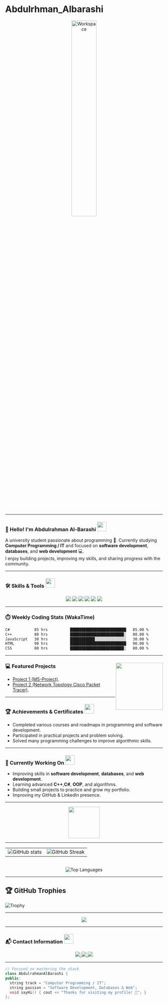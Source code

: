 # Abdulrhman_Albarashi
<div align="center" width="100%">

<img src="https://github.com/SP-XD/SP-XD/blob/main/images/dev-working_rounded.gif?raw=true" alt="Workspace" width="40%"/><br>

</div>

<hr>

### 👋 Hello! I'm **Abdulrahman Al-Barashi** <img src="https://media.giphy.com/media/WUlplcMpOCEmTGBtBW/giphy.gif" width="30">
A university student passionate about programming 🚀. Currently studying **Computer Programming / IT** and focused on **software development**, **databases**, and **web development** 💻.  
I enjoy building projects, improving my skills, and sharing progress with the community.

---


### 🛠️ Skills & Tools <img src="https://media.giphy.com/media/3o7TKPdUkkbCAVqW4w/giphy.gif" width="30">

<div align="center">
  <img src="https://img.shields.io/badge/C%23-239120?style=for-the-badge&logo=c-sharp&logoColor=white" />
  <img src="https://img.shields.io/badge/C%2B%2B-00599C?style=for-the-badge&logo=c%2B%2B&logoColor=white" />
  <img src="https://img.shields.io/badge/JavaScript-F7DF1E?style=for-the-badge&logo=javascript&logoColor=black" />
  <img src="https://img.shields.io/badge/HTML5-E34F26?style=for-the-badge&logo=html5&logoColor=white" />
  <img src="https://img.shields.io/badge/CSS3-1572B6?style=for-the-badge&logo=css3&logoColor=white" />
  <img src="https://img.shields.io/badge/Visual%20Studio-5C2D91?style=for-the-badge&logo=visual-studio&logoColor=white" />
</div>

---

### ⏱️ Weekly Coding Stats (WakaTime)
<!--START_SECTION:waka-->

```txt
C#           85 hrs          █████████████████████████   85.00 %
C++          80 hrs          ████████████████████████░   80.00 %
JavaScript   30 hrs          ███████████░░░░░░░░░░░░░░   30.00 %
HTML         90 hrs          █████████████████████████   90.00 %
CSS          80 hrs          ████████████████████████░   80.00 %
```

<!--END_SECTION:waka-->
---

### 💻 Featured Projects <img align="right" src="https://media.giphy.com/media/qgQUggAC3Pfv687qPC/giphy.gif" width="150" />
- [Project 1 (MS-Project)](https://github.com/abdulrhmanalbrashi/MS-Project).
- [Project 2 (Network Topology Cisco Packet Tracer)](https://github.com/abdulrhmanalbrashi/PacketTracer-Networks).



> 

---

### 🏆 Achievements & Certificates <img src="https://media.giphy.com/media/26FPnsRww5Zm4/giphy.gif" width="30">
- Completed various courses and roadmaps in programming and software development.
- Participated in practical projects and problem solving.
- Solved many programming challenges to improve algorithmic skills.

---

### 🎯 Currently Working On <img src="https://media.giphy.com/media/xT8qBepJQzUjXpeWU8/giphy.gif" width="30">
- Improving skills in **software development**, **databases**, and **web development**.
- Learning advanced **C++**,**C#**, **OOP**, and algorithms.
- Building small projects to practice and grow my portfolio.
- Improving my GitHub & LinkedIn presence.

---

<div align="center">
  <img src="https://github.com/SP-XD/SP-XD/blob/main/images/Developer.gif" width="100" />
</div>

---

<div align="center"> 
  <table> 
    <tr> 
      <td> 
        <img src="https://github-readme-stats.vercel.app/api?username=abdulrhmanalbrashi&show_icons=true&theme=tokyonight&hide_border=false&count_private=true&v=1" alt="GitHub stats" /> 
      </td> 
      <td> 
        <img src="https://github-readme-streak-stats.herokuapp.com/?user=PLACEHOLDER_USERNAME&theme=tokyonight&hide_border=false&v=1" alt="GitHub Streak" /> 
      </td> 
    </tr> 
  </table> 
  <br> 
  <img src="https://github-readme-stats.vercel.app/api/top-langs/?username=PLACEHOLDER_USERNAME&layout=compact&theme=tokyonight&hide_border=false&v=1" alt="Top Languages" /> 
</div>

---

## 🏆 GitHub Trophies
![Trophy](https://https://github.com/abdulrhmanalbrashi?tab=repositories)

---

<p align="center">
  <img src="https://img.shields.io/github/followers/abdulrhmanalbrashi?label=Followers&style=for-the-badge&logo=github&color=1f6feb" />
</p>

---

### 📬 Contact Information <img src="https://media.giphy.com/media/jqNPzdTTxQfOgOqpO4/giphy.gif" width="30">
<div align="center">
  <a href="https://www.linkedin.com/in/abdulrahman-al-barashi/">
    <img src="https://img.shields.io/badge/LinkedIn-0A66C2?style=for-the-badge&logo=linkedin&logoColor=white" />
  </a>
  <a href="mailto:PLACEHOLDER_EMAIL">
    <img src="https://img.shields.io/badge/Gmail-D14836?style=for-the-badge&logo=gmail&logoColor=white" />
  </a>
  <a href="https://wa.me/PLACEHOLDER_PHONE">
    <img src="https://img.shields.io/badge/WhatsApp-25D366?style=for-the-badge&logo=whatsapp&logoColor=white" />
  </a>
</div>

---

```cpp
// Focused on mastering the stack
class AbdulrahmanAlBarashi {
public:
  string track = "Computer Programming / IT";
  string passion = "Software Development, Databases & Web";
  void sayHi() { cout << "Thanks for visiting my profile! 🚀"; }
};

